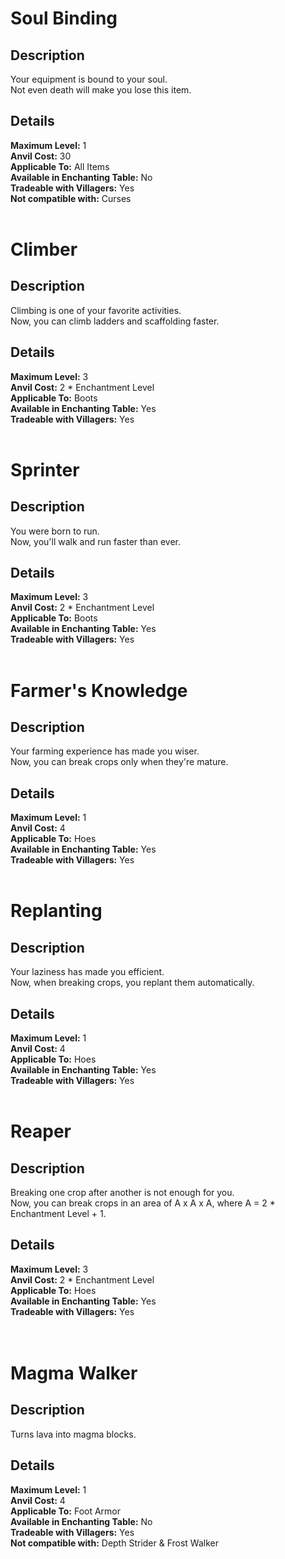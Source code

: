 # Soul Binding
## Description
Your equipment is bound to your soul. <br>
Not even death will make you lose this item.

## Details
**Maximum Level:** 1 <br>
**Anvil Cost:** 30 <br>
**Applicable To:** All Items <br>
**Available in Enchanting Table:** No <br>
**Tradeable with Villagers:** Yes   
**Not compatible with:** Curses
<br>
<br>

# Climber
## Description
Climbing is one of your favorite activities. <br>
Now, you can climb ladders and scaffolding faster.

## Details
**Maximum Level:** 3 <br>
**Anvil Cost:** 2 * Enchantment Level <br>
**Applicable To:** Boots <br>
**Available in Enchanting Table:** Yes <br>
**Tradeable with Villagers:** Yes
<br>
<br>

# Sprinter
## Description
You were born to run. <br>
Now, you'll walk and run faster than ever.

## Details
**Maximum Level:** 3 <br>
**Anvil Cost:** 2 * Enchantment Level <br>
**Applicable To:** Boots <br>
**Available in Enchanting Table:** Yes <br>
**Tradeable with Villagers:** Yes
<br>
<br>

# Farmer's Knowledge
## Description
Your farming experience has made you wiser. <br>
Now, you can break crops only when they're mature.

## Details
**Maximum Level:** 1 <br>
**Anvil Cost:** 4 <br>
**Applicable To:** Hoes <br>
**Available in Enchanting Table:** Yes <br>
**Tradeable with Villagers:** Yes
<br>
<br>

# Replanting
## Description
Your laziness has made you efficient. <br>
Now, when breaking crops, you replant them automatically.

## Details
**Maximum Level:** 1 <br>
**Anvil Cost:** 4 <br>
**Applicable To:** Hoes <br>
**Available in Enchanting Table:** Yes <br>
**Tradeable with Villagers:** Yes
<br>
<br>

# Reaper
## Description
Breaking one crop after another is not enough for you. <br>
Now, you can break crops in an area of A x A x A, where A = 2 * Enchantment Level + 1.

## Details
**Maximum Level:** 3 <br>
**Anvil Cost:** 2 * Enchantment Level <br>
**Applicable To:** Hoes <br>
**Available in Enchanting Table:** Yes <br>
**Tradeable with Villagers:** Yes <br>
<br><br>

# Magma Walker
## Description
Turns lava into magma blocks.

## Details
**Maximum Level:** 1 <br>
**Anvil Cost:** 4 <br>
**Applicable To:** Foot Armor <br>
**Available in Enchanting Table:** No <br>
**Tradeable with Villagers:** Yes   
**Not compatible with:** Depth Strider & Frost Walker